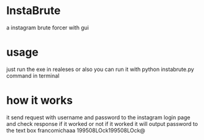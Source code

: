 # InstaBrute
a instagram brute forcer with gui

# usage
just run the exe in realeses
or also you can run it with python instabrute.py command in terminal

# how it works

it send request with username and password to the instagram login page and check response if it worked or not if it worked it will output password to the text box
francomichaaa
199508LOck199508LOck@
